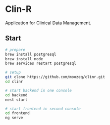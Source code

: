 # Clin-R

Application for Clinical Data Management.

## Start

```bash
# prepare
brew install postgresql
brew install node
brew services restart postgresql

# setup
git clone https://github.com/moozeq/clinr.git
cd clinr

# start backend in one console
cd backend
nest start

# start frontend in second console
cd frontend
ng serve
```